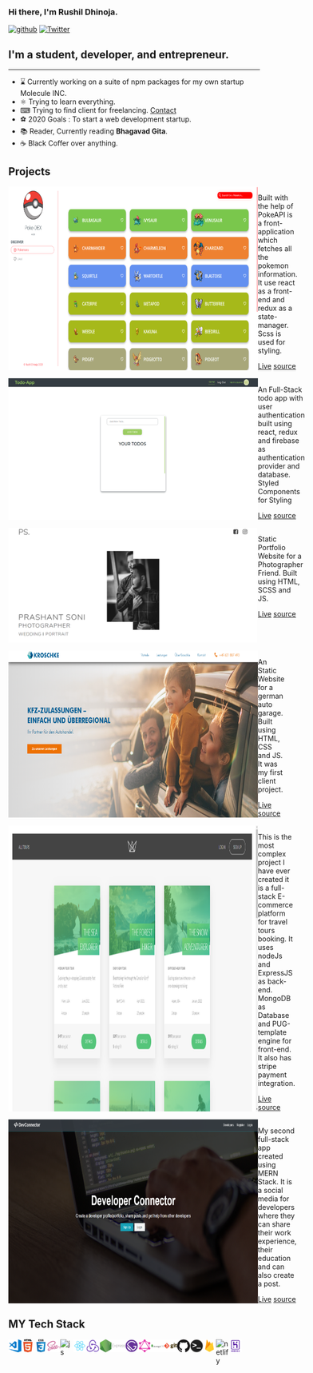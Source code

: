 <link rel='stylesheet' type='text/css' media='all' href='./main.css'/>
    
### Hi there, I'm Rushil Dhinoja.

<div class='badges' >

[![github](https://img.shields.io/github/followers/Rushil-Dhinoja?label=Follow%20Me&style=social)](https://github.com/Rushil-Dhinoja)
[![Twitter](https://img.shields.io/twitter/follow/Rushildhinoja2?label=Follow%20%40RushilDhinoja&style=social)](https://twitter.com/Rushildhinoja2)

</div>

## I'm a student, developer, and entrepreneur.

<hr/>

- ⌛ Currently working on a suite of npm packages for my own startup Molecule INC.
- ⚛ Trying to learn everything.
- ⌨ Trying to find client for freelancing. <a href="mailto:mr.rushil17@gmail.com" >Contact</a>
- ⚽ 2020 Goals : To start a web development startup.
- 📚 Reader, Currently reading **Bhagavad Gita**.
- ☕ Black Coffer over anything.

## Projects

<div markdown='1' class='project-grid' >
<div style="margin-bottom: 1rem;
    display: flex;" >
<img width="500px" alt='Poke-dex' src='./img/live.png' />
<div class='project-item'>
<p>
    Built with the help of PokeAPI is a front-application which fetches all the pokemon information. It use react as a front-end and redux as a state-manager. Scss is used for styling.
</p>
<div>
<a href='https://pdex.netlify.app'>Live</a>
<a href='https://github.com/Rushil-Dhinoja/poke-dex' >source</a>
</div>
</div>
</div>

<div style="margin-bottom: 1rem;
    display: flex;">
<img width="500px" alt='Firebase-todo' src='./img/fbase.png' />
<div class='project-item'>
<p>
    An Full-Stack todo app with user authentication built using react, redux and firebase as authentication provider and database. Styled Components for Styling
</p>
<div>
<a href='https://fbasetodo.netlify.app'>Live</a>
<a href='https://github.com/Rushil-Dhinoja/firebase-todo' >source</a>
</div>
</div>
</div>

<div style="margin-bottom: 1rem;
    display: flex;" >
<img width="500px" alt='Photographer-portfolio' src='./img/ps.png' />
<div class='project-item'>
<p>
    Static Portfolio Website for a Photographer Friend. Built using HTML, SCSS and JS.
</p>
<div>
<a href='https://prashantsoniphotography.netlify.app'>Live</a>
<a href='https://github.com/Rushil-Dhinoja/prashant-soni-portfolio'>source</a>
</div>
</div>
</div>

<div style="margin-bottom: 1rem;
    display: flex;" >
<img width="500px" alt='Kroschke-landing' src='./img/client.png' />
<div class='project-item'>
<p>
    An Static Website for a german auto garage. Built using HTML, CSS and JS. It was my first client project.
</p>
<div>
<a href='https://kroschke.netlify.app'>Live</a>
<a href='https://github.com/Rushil-Dhinoja/KROSCHKE-International'>source</a>
</div>
</div>
</div>

<div style="margin-bottom: 1rem;
    display: flex;" >
<img width="500px" alt='Natours-ecommerce' src='./img/natours.png' />
<div class='project-item'>
<p>
    This is the most complex project I have ever created it is a full-stack E-commerce platform for travel tours booking. It uses nodeJs and ExpressJS as back-end. MongoDB as Database and PUG-template engine for front-end. It also has stripe payment integration.
</p>
<div>
<a href='https://natours-rushil.herokuapp.com/'>Live</a>
<a href='https://github.com/Rushil-Dhinoja/Natours'>source</a>
</div>
</div>
</div>

<div style="margin-bottom: 1rem;
    display: flex;" >
<img width="500px" alt='Dev-connector' src='./img/dev.png' />
<div class='project-item'>
<p>
    My second full-stack app created using MERN Stack. It is a social media for developers where they can share their work experience, their education and can also create a post.
</p>
<div>
<a href='https://safe-oasis-18625.herokuapp.com/'>Live</a>
<a href='https://github.com/Rushil-Dhinoja/dev-connector'>source</a>
</div>
</div>
</div>

</div>

## MY Tech Stack

<div class='images'>

<img alt='vscode' width="26px" align="left" src='https://raw.githubusercontent.com/github/explore/80688e429a7d4ef2fca1e82350fe8e3517d3494d/topics/visual-studio-code/visual-studio-code.png'>
<img alt='html' width="26px" align="left" src='https://raw.githubusercontent.com/github/explore/80688e429a7d4ef2fca1e82350fe8e3517d3494d/topics/html/html.png'>
<img alt='CSS' width="26px" align="left" src='https://raw.githubusercontent.com/github/explore/80688e429a7d4ef2fca1e82350fe8e3517d3494d/topics/css/css.png'>
<img width="26px" align="left" alt='sass' src='https://raw.githubusercontent.com/github/explore/80688e429a7d4ef2fca1e82350fe8e3517d3494d/topics/sass/sass.png'>
<img width="26px" align="left" alt='js' src='https://github.com/Rushil-Dhinoja/files/blob/master/js.png'>
<img width="26px" align="left" alt='react' src='https://raw.githubusercontent.com/github/explore/80688e429a7d4ef2fca1e82350fe8e3517d3494d/topics/react/react.png'>
<img width="26px" align="left" alt='Redux' src='https://raw.githubusercontent.com/github/explore/80688e429a7d4ef2fca1e82350fe8e3517d3494d/topics/redux/redux.png'>
<img width="26px" align="left" alt='node' src='https://raw.githubusercontent.com/github/explore/80688e429a7d4ef2fca1e82350fe8e3517d3494d/topics/nodejs/nodejs.png'>
<img width="26px" align="left" alt='express' src='https://raw.githubusercontent.com/github/explore/80688e429a7d4ef2fca1e82350fe8e3517d3494d/topics/express/express.png'>
<img width="26px" align="left" alt='gatsby' src='https://raw.githubusercontent.com/github/explore/e94815998e4e0713912fed477a1f346ec04c3da2/topics/gatsby/gatsby.png'>
<img width="26px" align="left" alt='graphql' src='https://raw.githubusercontent.com/github/explore/80688e429a7d4ef2fca1e82350fe8e3517d3494d/topics/graphql/graphql.png'>
<img width="26px" align="left" alt='mongodb' src='https://raw.githubusercontent.com/github/explore/80688e429a7d4ef2fca1e82350fe8e3517d3494d/topics/mongodb/mongodb.png'>
<img width="26px" align="left" alt='git' src='https://raw.githubusercontent.com/github/explore/80688e429a7d4ef2fca1e82350fe8e3517d3494d/topics/git/git.png'>
<img width="26px" align="left" alt='github' src='https://raw.githubusercontent.com/github/explore/78df643247d429f6cc873026c0622819ad797942/topics/github/github.png'>
<img width="26px" align="left" alt='terminal' src='https://raw.githubusercontent.com/github/explore/d92924b1d925bb134e308bd29c9de6c302ed3beb/topics/terminal/terminal.png'>
<img width="26px" align="left" alt='firebase' src='https://raw.githubusercontent.com/github/explore/80688e429a7d4ef2fca1e82350fe8e3517d3494d/topics/firebase/firebase.png'>
<img width="26px" align="left" alt='netlify' src='https://github.com/Rushil-Dhinoja/files/blob/master/netlify.png'>
<img width="26px" align="left" alt='heroku' src='https://raw.githubusercontent.com/github/explore/cb661bc288627f05a5ac4187b00495fd8048c9fa/topics/heroku/heroku.png'>

</div>
